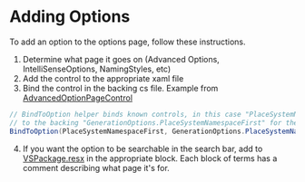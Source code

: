 # Adding Options

To add an option to the options page, follow these instructions.

1. Determine what page it goes on (Advanced Options, IntelliSenseOptions, NamingStyles, etc)
2. Add the control to the appropriate xaml file
3. Bind the control in the backing cs file. Example from [AdvancedOptionPageControl](https://github.com/dotnet/roslyn/blob/591e899025f1d4cf9bbb6e9af3ef82506b46f501/src/VisualStudio/CSharp/Impl/Options/AdvancedOptionPageControl.xaml.cs#L43)
```csharp
// BindToOption helper binds known controls, in this case "PlaceSystemNamespaceFirst"
// to the backing "GenerationOptions.PlaceSystemNamespaceFirst" for the language "CSharp"
BindToOption(PlaceSystemNamespaceFirst, GenerationOptions.PlaceSystemNamespaceFirst, LanguageNames.CSharp);
```
4. If you want the option to be searchable in the search bar, add to [VSPackage.resx](https://github.com/dotnet/roslyn/blob/main/src/VisualStudio/CSharp/Impl/VSPackage.resx) in the appropriate block. Each block of terms has a comment describing what page it's for.